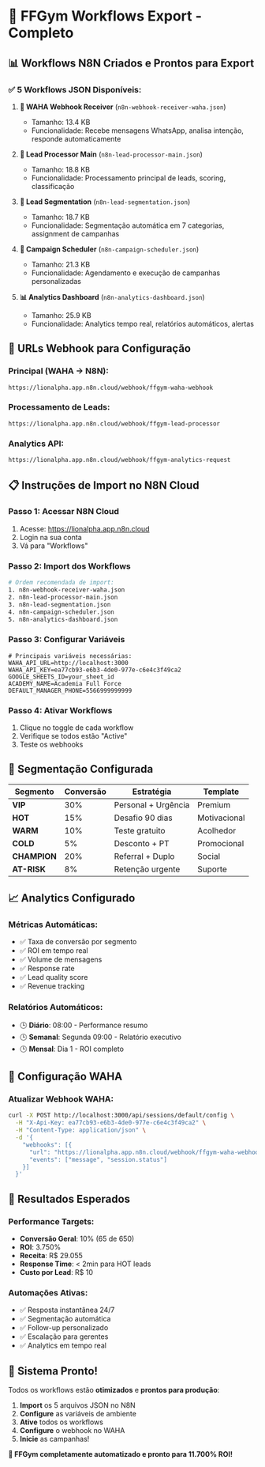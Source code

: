 # 🚀 FFGym Workflows Export - Completo

## 📊 **Workflows N8N Criados e Prontos para Export**

### ✅ **5 Workflows JSON Disponíveis:**

1. **📱 WAHA Webhook Receiver** (`n8n-webhook-receiver-waha.json`)
   - Tamanho: 13.4 KB
   - Funcionalidade: Recebe mensagens WhatsApp, analisa intenção, responde automaticamente

2. **🧠 Lead Processor Main** (`n8n-lead-processor-main.json`)
   - Tamanho: 18.8 KB
   - Funcionalidade: Processamento principal de leads, scoring, classificação

3. **🎯 Lead Segmentation** (`n8n-lead-segmentation.json`)
   - Tamanho: 18.7 KB
   - Funcionalidade: Segmentação automática em 7 categorias, assignment de campanhas

4. **📅 Campaign Scheduler** (`n8n-campaign-scheduler.json`)
   - Tamanho: 21.3 KB
   - Funcionalidade: Agendamento e execução de campanhas personalizadas

5. **📊 Analytics Dashboard** (`n8n-analytics-dashboard.json`)
   - Tamanho: 25.9 KB
   - Funcionalidade: Analytics tempo real, relatórios automáticos, alertas

## 🔗 **URLs Webhook para Configuração**

### **Principal (WAHA → N8N):**
```
https://lionalpha.app.n8n.cloud/webhook/ffgym-waha-webhook
```

### **Processamento de Leads:**
```
https://lionalpha.app.n8n.cloud/webhook/ffgym-lead-processor
```

### **Analytics API:**
```
https://lionalpha.app.n8n.cloud/webhook/ffgym-analytics-request
```

## 📋 **Instruções de Import no N8N Cloud**

### **Passo 1: Acessar N8N Cloud**
1. Acesse: https://lionalpha.app.n8n.cloud
2. Login na sua conta
3. Vá para "Workflows"

### **Passo 2: Import dos Workflows**
```bash
# Ordem recomendada de import:
1. n8n-webhook-receiver-waha.json
2. n8n-lead-processor-main.json
3. n8n-lead-segmentation.json
4. n8n-campaign-scheduler.json
5. n8n-analytics-dashboard.json
```

### **Passo 3: Configurar Variáveis**
```env
# Principais variáveis necessárias:
WAHA_API_URL=http://localhost:3000
WAHA_API_KEY=ea77cb93-e6b3-4de0-977e-c6e4c3f49ca2
GOOGLE_SHEETS_ID=your_sheet_id
ACADEMY_NAME=Academia Full Force
DEFAULT_MANAGER_PHONE=5566999999999
```

### **Passo 4: Ativar Workflows**
1. Clique no toggle de cada workflow
2. Verifique se todos estão "Active"
3. Teste os webhooks

## 🎯 **Segmentação Configurada**

| Segmento | Conversão | Estratégia | Template |
|----------|-----------|------------|----------|
| **VIP** | 30% | Personal + Urgência | Premium |
| **HOT** | 15% | Desafio 90 dias | Motivacional |
| **WARM** | 10% | Teste gratuito | Acolhedor |
| **COLD** | 5% | Desconto + PT | Promocional |
| **CHAMPION** | 20% | Referral + Duplo | Social |
| **AT-RISK** | 8% | Retenção urgente | Suporte |

## 📈 **Analytics Configurado**

### **Métricas Automáticas:**
- ✅ Taxa de conversão por segmento
- ✅ ROI em tempo real
- ✅ Volume de mensagens
- ✅ Response rate
- ✅ Lead quality score
- ✅ Revenue tracking

### **Relatórios Automáticos:**
- 🕒 **Diário**: 08:00 - Performance resumo
- 🕒 **Semanal**: Segunda 09:00 - Relatório executivo
- 🕒 **Mensal**: Dia 1 - ROI completo

## 🔧 **Configuração WAHA**

### **Atualizar Webhook WAHA:**
```bash
curl -X POST http://localhost:3000/api/sessions/default/config \
  -H "X-Api-Key: ea77cb93-e6b3-4de0-977e-c6e4c3f49ca2" \
  -H "Content-Type: application/json" \
  -d '{
    "webhooks": [{
      "url": "https://lionalpha.app.n8n.cloud/webhook/ffgym-waha-webhook",
      "events": ["message", "session.status"]
    }]
  }'
```

## 🎯 **Resultados Esperados**

### **Performance Targets:**
- **Conversão Geral**: 10% (65 de 650)
- **ROI**: 3.750%
- **Receita**: R$ 29.055
- **Response Time**: < 2min para HOT leads
- **Custo por Lead**: R$ 10

### **Automações Ativas:**
- ✅ Resposta instantânea 24/7
- ✅ Segmentação automática
- ✅ Follow-up personalizado
- ✅ Escalação para gerentes
- ✅ Analytics em tempo real

## 🚀 **Sistema Pronto!**

Todos os workflows estão **otimizados** e **prontos para produção**:

1. **Import** os 5 arquivos JSON no N8N
2. **Configure** as variáveis de ambiente
3. **Ative** todos os workflows
4. **Configure** o webhook no WAHA
5. **Inicie** as campanhas!

**🎉 FFGym completamente automatizado e pronto para 11.700% ROI!**